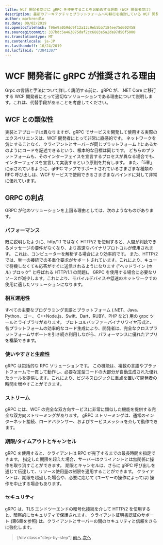 ```yaml
---
title: Wcf 開発者向けに gRPC を使用することをお勧めする理由 (WCF 開発者向け)
description: 最新のアーキテクチャとプラットフォームへの移行を検討している WCF 開発者に gRPC が適している理由について説明します。
author: markrendle
ms.date: 09/02/2019
ms.openlocfilehash: f96e9a059dc9f12a13c9eb5bb7184ee75d602458
ms.sourcegitcommit: 337bdc5a463875daf2cc6883e5a2da97d56f5000
ms.translationtype: MT
ms.contentlocale: ja-JP
ms.lasthandoff: 10/24/2019
ms.locfileid: "73841307"
---
```

# <a name="why-grpc-is-recommended-for-wcf-developers"></a>WCF 開発者に gRPC が推奨される理由

Grpc の言語と手法について詳しく説明する前に、gRPC が、.NET Core に移行する WCF 開発者にとって適切なソリューションである理由について説明します。これは、代替手段があることを考慮してください。

## <a name="similarity-to-wcf"></a>WCF との類似性

実装とアプローチは異なりますが、gRPC でサービスを開発して使用する実際のエクスペリエンスは、WCF 開発者にとって非常に直感的です。 ネットワークを気にすることなく、クライアントとサーバーが同じプラットフォーム上にあるかのようにコードを記述できるという、根本的な目標は同じです。 どちらのプラットフォームも、そのインターフェイスを宣言するプロセスが異なる場合でも、インターフェイスを宣言して実装するという原則を共有します。 また、「5章」に示されているように、gRPC マップでサポートされているさまざまな種類の RPC 呼び出しは、WCF サービスで使用できるさまざまなバインドに対して非常に優れています。

## <a name="benefits-of-grpc"></a>GRPC の利点

GRPC が他のソリューションを上回る理由としては、次のようなものがあります。

### <a name="performance"></a>パフォーマンス

既に説明したように、http/1.1 ではなく HTTP/2 を使用すると、人間が判読できるメッセージの要件がなくなり、より高速なバイナリプロトコルが使用されます。 これは、コンピューターを解析する場合により効率的です。 また、HTTP/2 では、単一の接続での多重化要求がサポートされています。これにより、キューで待機しなくても応答がすぐに送信されるようになります ("ヘッドライン (ホル) ブロック" と呼ばれる HTTP/1.1 の問題)。 GRPC を使用する場合に必要なリソースが減少します。これにより、モバイルデバイスや低速のネットワークでの使用に適したソリューションになります。

### <a name="interoperability"></a>相互運用性

すべての主要なプログラミング言語とプラットフォーム (.NET、Java、Python、ゴー、 C++Node.js、Swift、Dart、RUBY、PHP など) 用の grpc ツールとライブラリがあります。 プロトコルバッファーバイナリワイヤ形式と、各プラットフォームの効率的なコード生成により、開発者は、完全なクロスプラットフォームサポートを引き続き利用しながら、パフォーマンスに優れたアプリを構築できます。

### <a name="usability-and-productivity"></a>使いやすさと生産性

gRPC は包括的な RPC ソリューションです。 この機能は、複数の言語やプラットフォームで一貫して動作し、必要な定型コードの大部分が自動生成された優れたツールを提供します。これにより、ビジネスロジックに重点を置いて開発者の時間を増やすことができます。

### <a name="streaming"></a>ストリーム

gRPC には、WCF の完全な双方向サービスに非常に類似した機能を提供する完全な双方向ストリーミングがあります。 gRPC ストリーミングは、通常のインターネット接続、ロードバランサー、およびサービスメッシュを介して動作できます。

### <a name="deadlinetimeouts-and-cancellation"></a>期限/タイムアウトとキャンセル

gRPC を使用すると、クライアントは RPC が完了するまでの最長時間を指定できます。 指定した期限を超えた場合、サーバーはクライアントとは無関係に操作を取り消すことができます。 期限とキャンセルは、さらに gRPC 呼び出しを通じて伝達して、リソース使用量の制限を適用することができます。 クライアントは、期限を超過した場合や、必要に応じて (ユーザーの操作によっては) 操作を中止する場合もあります。

### <a name="security"></a>セキュリティ

gRPC は、TLS エンドツーエンドの暗号化接続を介して HTTP/2 を使用すると、暗黙的にセキュリティで保護されます。 クライアント証明書認証のサポート (第6章を参照) は、クライアントとサーバーの間のセキュリティと信頼をさらに強化します。

>[!div class="step-by-step"]
>[前へ](network-protocols.md)
>[次へ](protocol-buffers.md)
